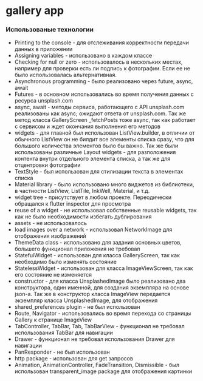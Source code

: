 # gallery app

### Использованые технологии

 * Printing to the console - для отслеживания корректности передачи данных в приложении
 * Assigning variables - использовано в каждом классе
 * Checking for null or zero - использовалось в нескольких местах, например для проверки есть ли подпись к фотографии. Если ее не было использовалась альтернативная.
 * Asynchronous programming - было реализовано через future, async, await
 * Futures - в основном использовались во время получения данных с ресурса unsplash.com
 * async, await - методы сервиса, работающего с API unsplash.com реализованы как async; 
 ожидают ответа от unsplash.com. Так же метод класса GalleryScreen _fetchPosts тоже async, так как работает с сервисом и ждет окончания выполнения его методов
 * widgets - для главной был использован ListView.builder, в отличии от обычного ListView он не билдит все элементы списка сразу, 
 что для большого количества элементов было бы важно. Так же были использованы различные Layout widgets - для разположения контента внутри
 отдельного элемента списка, а так же для отцентровки фотографии
 * TextStyle - был использован для стилизации текста в элементах списка
 * Material library - было использовано много виджетов из библиотеки, в частности ListView, ListTile, InkWell, Material, и т.д.
 * widget tree - присутствует в любом проекте. Переодически обращался к flutter inspector для просмотра   
 * reuse of a widget - не использовал собственные reusable widgets, так как не было необходимости избегать дублирования 
 * assets - не использовалось
 * load images over a network - использовал NetworkImage для отображения изображений 
 * ThemeData class - использовано для задания основных цветов, большего функционал приложения не требовал
 * StatefulWidget - использован для класса GalleryScreen, так как необходимо было изменять состояние
 * StatelessWidget - использован для класса ImageViewScreen, так как его состояние не изменяется
 * constructor - для класса UnsplashedImage было реализовано два конструктора, один именной, для создания экземпляра на основе json-a. 
 Так же в конструктор класса ImageView передается экземпляр класса UnsplashedImage, для отображения
 * shared_preferences plugin - не был использован 
 * Route, Navigator - использовались во время перехода со страницы Gallery к странице ImageView
 * TabController, TabBar, Tab, TabBarView - функционал не требовал использования TabBar для навигации
 * Drawer - функционал не требовал использования Drawer для навигации
 * PanResponder - не был использован 
 * http package - использован для get запросов 
 * Animation, AnimationController, FadeTransition, Dismissible  - был использован transparent_image package для отображения картинки
  

